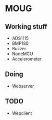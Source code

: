 # MOUG #

## Working stuff ##

 * ADS1115
 * BMP180
 * Buzzer
 * NodeMCU
 * Accelerometer

## Doing ##

 * Webserver

## TODO ##

 * Webclient
